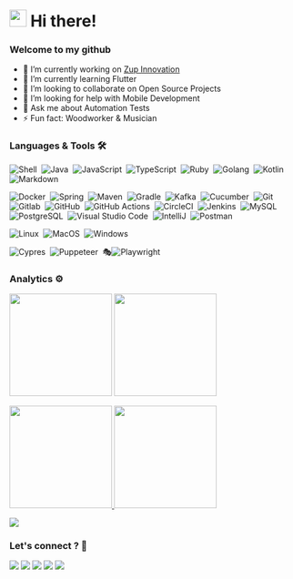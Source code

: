 
<h1><img src="https://emojis.slackmojis.com/emojis/images/1573637905/7091/travolta.gif?1573637905" width="30"/> Hi there! </h1>

### Welcome to my github 

- 🔭 I’m currently working on [Zup Innovation](https://github.com/ZupIT)
- 🌱 I’m currently learning Flutter
- 👯 I’m looking to collaborate on Open Source Projects
- 🤔 I’m looking for help with Mobile Development
- 💬 Ask me about Automation Tests
- ⚡ Fun fact: Woodworker & Musician


### Languages & Tools 🛠


![Shell](https://img.shields.io/badge/Shell-05122A?style=flat&logo=gnu-bash)&nbsp;
![Java](https://img.shields.io/badge/-Java-05122A?style=flat&logo=Java&logoColor=white)&nbsp;
![JavaScript](https://img.shields.io/badge/-JavaScript-05122A?style=flat&logo=JavaScript&logoColor=yellow)&nbsp;
![TypeScript](https://img.shields.io/badge/-TypeScript-05122A?style=flat&logo=TypeScript&logoColor=blue)&nbsp;
![Ruby](https://img.shields.io/badge/-Ruby-05122A?style=flat&logo=Ruby&logoColor=red)&nbsp;
![Golang](https://img.shields.io/badge/-Golang-05122A?style=flat&logo=go&logoColor=white)&nbsp;
![Kotlin](https://img.shields.io/badge/-Kotlin-05122A?style=flat&logo=kotlin)&nbsp;
![Markdown](https://img.shields.io/badge/-Markdown-05122A?style=flat&logo=markdown)&nbsp;


![Docker](https://img.shields.io/badge/-Docker-05122A?style=flat&logo=docker)&nbsp;
![Spring](https://img.shields.io/badge/-Spring-05122A?style=flat&logo=spring&logoColor=white)&nbsp;
![Maven](https://img.shields.io/badge/-Maven-05122A?style=flat&logo=apache-maven&logoColor=white)&nbsp;
![Gradle](https://img.shields.io/badge/-Gradle-05122A?style=flat&logo=Gradle)&nbsp;
![Kafka](https://img.shields.io/badge/-Kafka-05122A?style=flat&logo=apache-kafka)&nbsp;
![Cucumber](https://img.shields.io/badge/-Cucumber-05122A?style=flat&logo=cucumber)&nbsp;
![Git](https://img.shields.io/badge/-Git-05122A?style=flat&logo=git)&nbsp;
![Gitlab](https://img.shields.io/badge/-Gitlab-05122A?style=flat&logo=Gitlab)&nbsp;
![GitHub](https://img.shields.io/badge/-GitHub-05122A?style=flat&logo=github)&nbsp;
![GitHub Actions](https://img.shields.io/badge/GitHub%20Actions%20-05122A?style=flat&logo=github-actions&logoColor=white)&nbsp;
![CircleCI](https://img.shields.io/badge/CircleCI-05122A?style=flat&logo=circleci&logoColor=white)&nbsp;
![Jenkins](https://img.shields.io/badge/Jenkins-05122A?style=flat&logo=Jenkins)&nbsp;
![MySQL](https://img.shields.io/badge/-MySQL-05122A?style=flat&logo=mysql&logoColor=white)&nbsp;
![PostgreSQL](https://img.shields.io/badge/-PostgreSQL-05122A?style=flat&logo=postgresql)&nbsp;
![Visual Studio Code](https://img.shields.io/badge/-Visual%20Studio%20Code-05122A?style=flat&logo=visual-studio-code&logoColor=007ACC)&nbsp;
![IntelliJ](https://img.shields.io/badge/-IntelliJ-05122A?style=flat&logo=jetbrains)&nbsp;
![Postman](https://img.shields.io/badge/-Postman-05122A?style=flat&logo=postman)&nbsp;


![Linux](https://img.shields.io/badge/-Linux-05122A?style=flat&logo=linux&logoColor=white)&nbsp;
![MacOS](https://img.shields.io/badge/-MacOS-05122A?style=flat&logo=apple)&nbsp;
![Windows](https://img.shields.io/badge/-Windows-05122A?style=flat&logo=Windows)&nbsp;

![Cypres](https://img.shields.io/badge/-Cypress-05122A?style=flat&logo=cypress)&nbsp;
![Puppeteer](https://img.shields.io/badge/-Puppeteer-05122A?style=flat&logo=Puppeteer&logoColor=white)&nbsp;
🎭![Playwright](https://img.shields.io/badge/-Playwright-05122A?style=flat&logo=Playwright&logoColor=white&)&nbsp;


### Analytics ⚙️
  
<p align="left">
  <img height="180em" src="https://github-readme-streak-stats.herokuapp.com/?user=rafaelbercam" />
  <img height="180em" src="https://user-images.githubusercontent.com/22433243/121538215-faa36d80-c9da-11eb-9dce-0def2d07ff62.gif" />
</p>  
  
<p align="left">
<a href="https://github.com/rafaelbercam">
  <img height="180em" src="https://github-readme-stats.vercel.app/api/?username=rafaelbercam&count_private=true&show_icons=true"/>
  <img height="180em" src="https://github-readme-stats.vercel.app/api/top-langs/?username=rafaelbercam&layout=compact&langs_count=8&hide=HCL"/>
</a>
</p>

<!--img width="100%" src="profile-summary-card-output/github/0-profile-details.svg" />

<!-- <p align="left">
<a href="https://github.com/rafaelbercam">
  <img height="180em" src="https://github-readme-streak-stats.herokuapp.com/?user=rafaelbercam"/>
  <img height="180em" src="https://raw.githubusercontent.com/rafaelbercam/rafaelbercam/main/profile-summary-card-output/github/4-productive-time.svg"/>
</a>
</p> -->

<!-- <p align="center">
  <img width="36%" src="profile-summary-card-output/github/1-repos-per-language.svg" />
  <img width="36%" src="profile-summary-card-output/github/2-most-commit-language.svg" />
  <img width="24.3%" src="profile-summary-card-output/github/3-stats.svg" />
</p> -->

<!-- <img width="100%" src="https://github.com/rafaelbercam/rafaelbercam/blob/main/github-metrics.svg" /> -->
<!-- ![Metrics](https://github.com/rafaelbercam/rafaelbercam/blob/main/metrics.plugin.achievements.svg) -->

![](https://github-profile-summary-cards.vercel.app/api/cards/profile-details?username=rafaelbercam&theme=default)

### Let's connect ? 🤝

<p align="left">
<a href="https://www.linkedin.com/in/🤓-rafael-berçam-918a4718/"><img src="https://img.shields.io/badge/-rafaelbercam-0077B5?style=flat&logo=Linkedin&logoColor=white"/></a>
<a href="https://twitter.com/rbercam"><img src="https://img.shields.io/badge/-@rbercam-%231DA1F2?style=flat&logo=twitter&logoColor=white"/></a>
<a href="https://medium.com/@faelbercam"><img src="https://img.shields.io/badge/-@faelbercam-%2312100E?style=flat&logo=medium&logoColor=white"/></a>
<a href="https://dev.to/rafaelbercam"><img src="https://img.shields.io/badge/-rafaelbercam-%2312100E?style=flat&logo=dev.to&logoColor=white"/></a>
<a href="mailto:faelbercam@gmail.com"><img src="https://img.shields.io/badge/-faelbercam@gmail.com-D14836?style=flat&logo=Gmail&logoColor=white"/></a>
</p>

